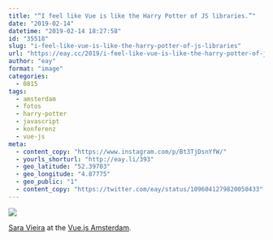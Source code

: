 ```yaml
---
title: "“I feel like Vue is like the Harry Potter of JS libraries.”"
date: "2019-02-14"
datetime: "2019-02-14 18:27:58"
id: "35518"
slug: "i-feel-like-vue-is-like-the-harry-potter-of-js-libraries"
url: "https://eay.cc/2019/i-feel-like-vue-is-like-the-harry-potter-of-js-libraries/"
author: "eay"
format: "image"
categories:
  - 0815
tags:
  - amsterdam
  - fotos
  - harry-potter
  - javascript
  - konferenz
  - vue-js
meta:
  - content_copy: "https://www.instagram.com/p/Bt3TjDsnYfW/"
  - yourls_shorturl: "http://eay.li/393"
  - geo_latitude: "52.39703"
  - geo_longitude: "4.87775"
  - geo_public: "1"
  - content_copy: "https://twitter.com/eay/status/1096041279820050433"
---
```


![](https://eay.cc/uploads/2019/vue-potter.jpeg)

[Sara Vieira](https://twitter.com/NikkitaFTW) at the [Vue.js Amsterdam](https://vuejs.amsterdam/).
